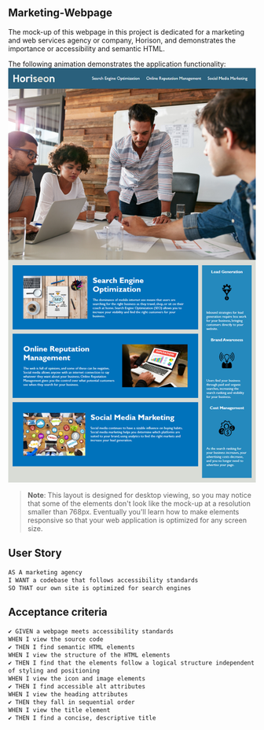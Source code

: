 
## Marketing-Webpage

The mock-up of this webpage in this project is dedicated for a marketing and web services agency or company, Horison, and demonstrates the importance or accessibility and semantic HTML.

The following animation demonstrates the application functionality:
![The Horiseon webpage includes a navigation bar, a header image, and cards with text and images at the bottom of the page.](./assets/images/01-html-css-git-homework-demo.png)

> **Note**: This layout is designed for desktop viewing, so you may notice that some of the elements don't look like the mock-up at a resolution smaller than 768px. Eventually you'll learn how to make elements responsive so that your web application is optimized for any screen size.


## User Story

```
AS A marketing agency
I WANT a codebase that follows accessibility standards
SO THAT our own site is optimized for search engines
```

## Acceptance criteria

```
✔️ GIVEN a webpage meets accessibility standards
WHEN I view the source code
✔️ THEN I find semantic HTML elements
WHEN I view the structure of the HTML elements
✔️ THEN I find that the elements follow a logical structure independent of styling and positioning
WHEN I view the icon and image elements
✔️ THEN I find accessible alt attributes
WHEN I view the heading attributes
✔️ THEN they fall in sequential order
WHEN I view the title element
✔️ THEN I find a concise, descriptive title
```
